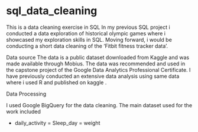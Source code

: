 # sql_data_cleaning
This is a data cleaning exercise in SQL 
In my previous SQL project i conducted a data exploration of historical olympic games where i showcased my exploration skills in SQL. Moving forward, i would be conducting a short data cleaning of the ‘Fitbit fitness tracker data’.

Data source
The data is a public dataset downloaded from Kaggle and was made available through Mobius. The data was recommended and used in the capstone project of the Google Data Analytics Professional Certificate. I have previously conducted an extensive data analysis using same data where i used R and published on kaggle .

Data Processing

I used Google BigQuery for the data cleaning. The main dataset used for the work included

- daily_activity
= Sleep_day
= weight
